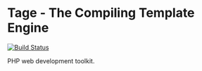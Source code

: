 # Tage - The Compiling Template Engine

[![Build Status](https://secure.travis-ci.org/Comos/tage.png)](http://travis-ci.org/Comos/tage)

PHP web development toolkit.
